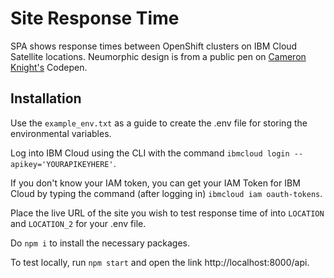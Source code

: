 # Site Response Time

SPA shows response times between OpenShift clusters on IBM Cloud Satellite locations. Neumorphic design is from a public pen on [Cameron Knight's](https://codepen.io/cameronknight) Codepen. 

## Installation

Use the `example_env.txt` as a guide to create the .env file for storing the environmental variables.

Log into IBM Cloud using the CLI with the command `ibmcloud login --apikey='YOURAPIKEYHERE'`.

If you don't know your IAM token, you can get your IAM Token for IBM Cloud by typing the command (after logging in) `ibmcloud iam oauth-tokens`.

Place the live URL of the site you wish to test response time of into `LOCATION` and `LOCATION_2` for your .env file.

Do `npm i` to install the necessary packages.

To test locally, run `npm start` and open the link http://localhost:8000/api.

